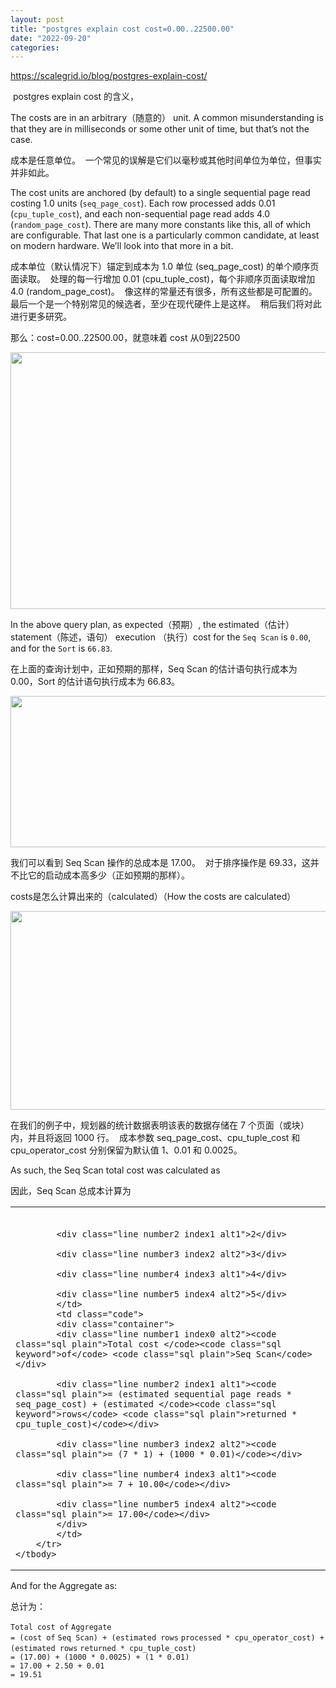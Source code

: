 ```yaml
---
layout: post
title: "postgres explain cost cost=0.00..22500.00"
date: "2022-09-20"
categories: 
---
```

<p><a href="https://scalegrid.io/blog/postgres-explain-cost/">https://scalegrid.io/blog/postgres-explain-cost/</a></p>

<p>&nbsp;postgres explain cost 的含义，</p>

<p>The costs are in an arbitrary（随意的） unit. A common misunderstanding is that they are in milliseconds or some other unit of time, but that&rsquo;s not the case.</p>

<p>成本是任意单位。&nbsp; 一个常见的误解是它们以毫秒或其他时间单位为单位，但事实并非如此。</p>

<p>The cost units are anchored (by default) to a single sequential page read costing 1.0 units (<code>seq_page_cost</code>). Each row processed adds 0.01 (<code>cpu_tuple_cost</code>), and each non-sequential page read adds 4.0 (<code>random_page_cost</code>). There are many more constants like this, all of which are configurable. That last one is a particularly common candidate, at least on modern hardware. We&rsquo;ll look into that more in a bit.</p>

<p>成本单位（默认情况下）锚定到成本为 1.0 单位 (seq_page_cost) 的单个顺序页面读取。&nbsp; 处理的每一行增加 0.01 (cpu_tuple_cost)，每个非顺序页面读取增加 4.0 (random_page_cost)。&nbsp; 像这样的常量还有很多，所有这些都是可配置的。&nbsp; 最后一个是一个特别常见的候选者，至少在现代硬件上是这样。&nbsp; 稍后我们将对此进行更多研究。</p>

<p>那么：cost=0.00..22500.00，就意味着 cost 从0到22500</p>

<p><img height="411" src="/uploads/ckeditor/pictures/425/image-20220920152034-1.png" width="727" /></p>

<p>In the above query plan, as expected（预期）, the estimated（估计） statement（陈述，语句） execution （执行）cost for the <code>Seq Scan</code> is <code>0.00</code>, and for the <code>Sort</code> is <code>66.83</code>.</p>

<p>在上面的查询计划中，正如预期的那样，Seq Scan 的估计语句执行成本为 0.00，Sort 的估计语句执行成本为 66.83。</p>

<p><img height="242" src="/uploads/ckeditor/pictures/426/image-20220920152200-2.png" width="724" /></p>

<p>我们可以看到 Seq Scan 操作的总成本是 17.00。&nbsp; 对于排序操作是 69.33，这并不比它的启动成本高多少（正如预期的那样）。</p>

<p>costs是怎么计算出来的（calculated）（How the costs are calculated）</p>

<p><img height="318" src="/uploads/ckeditor/pictures/427/image-20220920155413-3.png" width="746" /></p>

<p>在我们的例子中，规划器的统计数据表明该表的数据存储在 7 个页面（或块）内，并且将返回 1000 行。&nbsp; 成本参数 seq_page_cost、cpu_tuple_cost 和 cpu_operator_cost 分别保留为默认值 1、0.01 和 0.0025。</p>

<p>As such, the Seq Scan total cost was calculated as</p>

<p>因此，Seq Scan 总成本计算为</p>

<table border="0" cellpadding="0" cellspacing="0">
	<tbody>
		<tr>
			<td class="gutter">
			<div class="line number1 index0 alt2">&nbsp;</div>

			<div class="line number2 index1 alt1">2</div>

			<div class="line number3 index2 alt2">3</div>

			<div class="line number4 index3 alt1">4</div>

			<div class="line number5 index4 alt2">5</div>
			</td>
			<td class="code">
			<div class="container">
			<div class="line number1 index0 alt2"><code class="sql plain">Total cost </code><code class="sql keyword">of</code> <code class="sql plain">Seq Scan</code></div>

			<div class="line number2 index1 alt1"><code class="sql plain">= (estimated sequential page reads * seq_page_cost) + (estimated </code><code class="sql keyword">rows</code> <code class="sql plain">returned * cpu_tuple_cost)</code></div>

			<div class="line number3 index2 alt2"><code class="sql plain">= (7 * 1) + (1000 * 0.01)</code></div>

			<div class="line number4 index3 alt1"><code class="sql plain">= 7 + 10.00</code></div>

			<div class="line number5 index4 alt2"><code class="sql plain">= 17.00</code></div>
			</div>
			</td>
		</tr>
	</tbody>
</table>

<p>And for the Aggregate as:</p>

<p>总计为：</p>

<div class="container">
<div class="line number1 index0 alt2"><code class="sql plain">Total cost </code><code class="sql keyword">of</code> <code class="sql plain">Aggregate</code></div>

<div class="line number2 index1 alt1"><code class="sql plain">= (cost </code><code class="sql keyword">of</code> <code class="sql plain">Seq Scan) + (estimated </code><code class="sql keyword">rows</code> <code class="sql plain">processed * cpu_operator_cost) + (estimated </code><code class="sql keyword">rows</code> <code class="sql plain">returned * cpu_tuple_cost)</code></div>

<div class="line number3 index2 alt2"><code class="sql plain">= (17.00) + (1000 * 0.0025) + (1 * 0.01) </code></div>

<div class="line number4 index3 alt1"><code class="sql plain">= 17.00 + 2.50 + 0.01</code></div>

<div class="line number5 index4 alt2"><code class="sql plain">= 19.51 </code></div>
</div>

<p>&nbsp;</p>

<p>&nbsp;</p>

<p>&nbsp;</p>

<p>&nbsp;</p>

<p>&nbsp;</p>

<p>&nbsp;</p>

